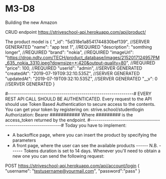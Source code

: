 # M3-D8
Building the new Amazon



CRUD endpoint
https://striveschool-api.herokuapp.com/api/product/

The product model is 
{
    "_id": "5d318e1a8541744830bef139", //SERVER GENERATED
    "name": "app test 1",  //REQUIRED
    "description": "somthing longer", //REQUIRED
    "brand": "nokia", //REQUIRED
    "imageUrl": "https://drop.ndtv.com/TECH/product_database/images/2152017124957PM_635_nokia_3310.jpeg?downsize=*:420&output-quality=80", //REQUIRED
    "price": 100, //REQUIRED
    "userId": "admin", //SERVER GENERATED
    "createdAt": "2019-07-19T09:32:10.535Z", //SERVER GENERATED
    "updatedAt": "2019-07-19T09:32:10.535Z", //SERVER GENERATED
    "__v": 0 //SERVER GENERATED
}

#---------------------------------------------------------------#
EVERY REST API CALL SHOULD BE AUTHENTICATED. 
Every request to the API should use Token Based Authentication to secure access to the contents.
You can get your token by registering on: strive.school/studentlogin
Authorization: Bearer ###########
Where ######### is the access_token returned by the endpoint.
#---------------------------------------------------------------#
Today you have to implement:
- A backoffice page, where you can insert the product by specifying the parameters
- A front page, where the user can see the available products
------ N.B. ------
Tokens duration is set to 14 days. Whenever you'll need to obtain a new one you can send the following request:

POST https://striveschool-api.herokuapp.com/api/account/login
{
    "username": "testusername@yourmail.com",
    "password":"pass"
}